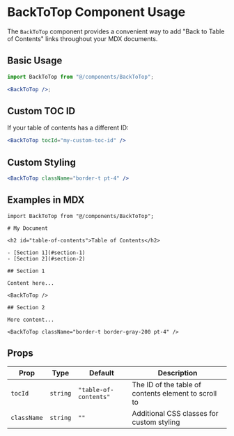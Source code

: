 # BackToTop Component Usage

The `BackToTop` component provides a convenient way to add "Back to Table of Contents" links throughout your MDX documents.

## Basic Usage

```jsx
import BackToTop from "@/components/BackToTop";

<BackToTop />;
```

## Custom TOC ID

If your table of contents has a different ID:

```jsx
<BackToTop tocId="my-custom-toc-id" />
```

## Custom Styling

```jsx
<BackToTop className="border-t pt-4" />
```

## Examples in MDX

```mdx
import BackToTop from "@/components/BackToTop";

# My Document

<h2 id="table-of-contents">Table of Contents</h2>

- [Section 1](#section-1)
- [Section 2](#section-2)

## Section 1

Content here...

<BackToTop />

## Section 2

More content...

<BackToTop className="border-t border-gray-200 pt-4" />
```

## Props

| Prop        | Type     | Default               | Description                                          |
| ----------- | -------- | --------------------- | ---------------------------------------------------- |
| `tocId`     | `string` | `"table-of-contents"` | The ID of the table of contents element to scroll to |
| `className` | `string` | `""`                  | Additional CSS classes for custom styling            |
